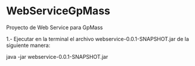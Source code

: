# WebServiceGpMass
Proyecto de Web Service para GpMass

1.- Ejecutar en la terminal el archivo webservice-0.0.1-SNAPSHOT.jar de la siguiente manera:

java -jar webservice-0.0.1-SNAPSHOT.jar
